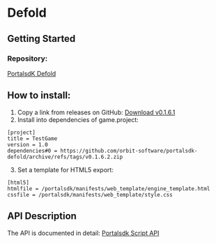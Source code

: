 # Defold
## Getting Started

### Repository:
[PortalsdK Defold](https://github.com/orbit-software/portalsdk-defold)

## How to install:
1. Copy a link from releases on GitHub:
[Download v0.1.6.1](https://github.com/orbit-software/portalsdk-defold/archive/refs/tags/v0.1.6.2.zip)
2. Install into dependencies of game.project:
```
[project]
title = TestGame
version = 1.0
dependencies#0 = https://github.com/orbit-software/portalsdk-defold/archive/refs/tags/v0.1.6.2.zip
```
3. Set a template for HTML5 export:
```
[html5]
htmlfile = /portalsdk/manifests/web_template/engine_template.html
cssfile = /portalsdk/manifests/web_template/style.css
```
## API Description
The API is documented in detail:
[Portalsdk Script API](https://github.com/orbit-software/portalsdk-defold/blob/master/portalsdk/api/portalsdk.script_api)
